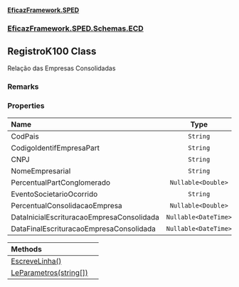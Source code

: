 #### [EficazFramework.SPED](EficazFrameworkSPED.md 'EficazFramework SPED')
### [EficazFramework.SPED.Schemas.ECD](EficazFramework.SPED.Schemas.ECD.md 'EficazFramework.SPED.Schemas.ECD')

## RegistroK100 Class

Relação das Empresas Consolidadas

### Remarks
### Properties

| Name | Type | |
| :--- | :---: | :--- |
| CodPais | `String` |  |
| CodigoIdentifEmpresaPart | `String` |  |
| CNPJ | `String` |  |
| NomeEmpresarial | `String` |  |
| PercentualPartConglomerado | `Nullable<Double>` |  |
| EventoSocietarioOcorrido | `String` |  |
| PercentualConsolidacaoEmpresa | `Nullable<Double>` |  |
| DataInicialEscrituracaoEmpresaConsolidada | `Nullable<DateTime>` |  |
| DataFinalEscrituracaoEmpresaConsolidada | `Nullable<DateTime>` |  |

| Methods | |
| :--- | :--- |
| [EscreveLinha()](EficazFramework.SPED.Schemas.ECD/RegistroK100/EscreveLinha().md 'EficazFramework.SPED.Schemas.ECD.RegistroK100.EscreveLinha()') | |
| [LeParametros(string[])](EficazFramework.SPED.Schemas.ECD/RegistroK100/LeParametros(string[]).md 'EficazFramework.SPED.Schemas.ECD.RegistroK100.LeParametros(string[])') | |
